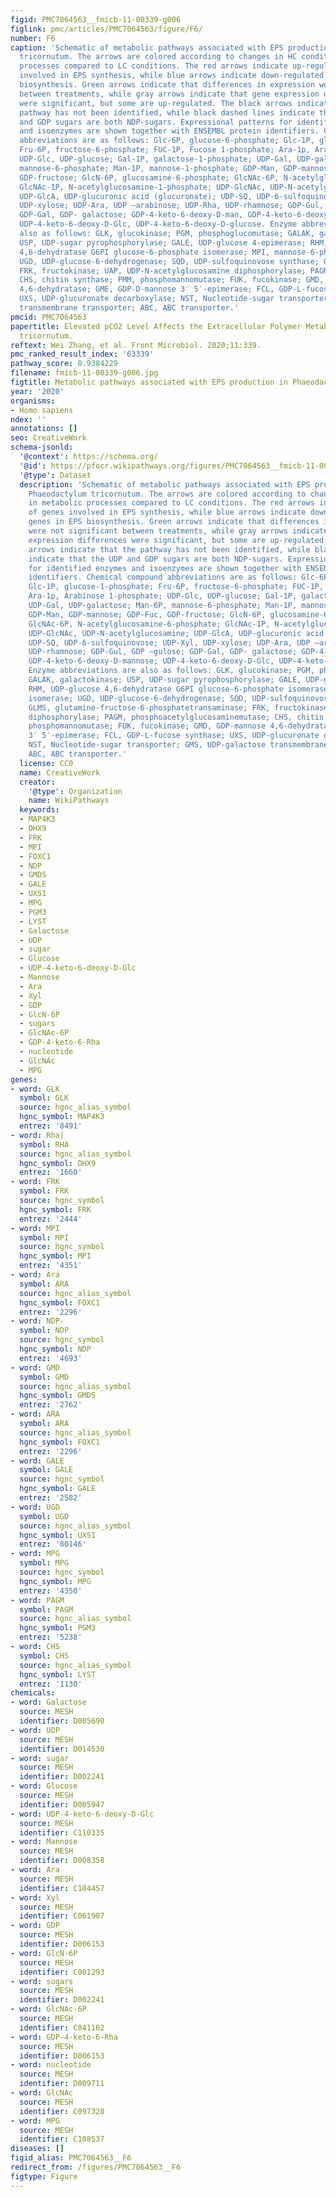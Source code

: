 ```yaml
---
figid: PMC7064563__fmicb-11-00339-g006
figlink: pmc/articles/PMC7064563/figure/F6/
number: F6
caption: 'Schematic of metabolic pathways associated with EPS production in Phaeodactylum
  tricornutum. The arrows are colored according to changes in HC conditions in metabolic
  processes compared to LC conditions. The red arrows indicate up-regulation of genes
  involved in EPS synthesis, while blue arrows indicate down-regulated genes in EPS
  biosynthesis. Green arrows indicate that differences in expression were not significant
  between treatments, while gray arrows indicate that gene expression differences
  were significant, but some are up-regulated. The black arrows indicate that the
  pathway has not been identified, while black dashed lines indicate that the UDP
  and GDP sugars are both NDP-sugars. Expressional patterns for identified enzymes
  and isoenzymes are shown together with ENSEMBL protein identifiers. Chemical compound
  abbreviations are as follows: Glc-6P, glucose-6-phosphate; Glc-1P, glucose-1-phosphate;
  Fru-6P, fructose-6-phosphate; FUC-1P, Fucose 1-phosphate; Ara-1p, Arabinose 1-phosphate;
  UDP-Glc, UDP-glucose; Gal-1P, galactose-1-phosphate; UDP-Gal, UDP-galactose; Man-6P,
  mannose-6-phosphate; Man-1P, mannose-1-phosphate; GDP-Man, GDP-mannose; GDP-Fuc,
  GDP-fructose; GlcN-6P, glucosamine-6-phosphate; GlcNAc-6P, N-acetylglucosamine-6-phosphate;
  GlcNAc-1P, N-acetylglucosamine-1-phosphate; UDP-GlcNAc, UDP-N-acetylglucosamine;
  UDP-GlcA, UDP-glucuronic acid (glucuronate); UDP-SQ, UDP-6-sulfoquinovose; UDP-Xyl,
  UDP-xylose; UDP-Ara, UDP –arabinose; UDP-Rha, UDP-rhamnose; GDP-Gul, GDP –gulose;
  GDP-Gal, GDP- galactose; GDP-4-keto-6-deoxy-D-man, GDP-4-keto-6-deoxy-D-mannose;
  UDP-4-keto-6-deoxy-D-Glc, UDP-4-keto-6-deoxy-D-glucose. Enzyme abbreviations are
  also as follows: GLK, glucokinase; PGM, phosphoglucomutase; GALAK, galactokinase;
  USP, UDP-sugar pyrophosphorylase; GALE, UDP-glucose 4-epimerase; RHM, UDP-glucose
  4,6-dehydratase G6PI glucose-6-phosphate isomerase; MPI, mannose-6-phosphate isomerase;
  UGD, UDP-glucose-6-dehydrogenase; SQD, UDP-sulfoquinovose synthase; GLMS, glutamine-fructose-6-phosphatetransaminase;
  FRK, fructokinase; UAP, UDP-N-acetylglucosamine diphosphorylase; PAGM, phosphoacetylglucosaminemutase;
  CHS, chitin synthase; PMM, phosphomannomutase; FUK, fucokinase; GMD, GDP-mannose
  4,6-dehydratase; GME, GDP-D-mannose 3′ 5′-epimerase; FCL, GDP-L-fucose synthase;
  UXS, UDP-glucuronate decarboxylase; NST, Nucleotide-sugar transporter; GMS, UDP-galactose
  transmembrane transporter; ABC, ABC transporter.'
pmcid: PMC7064563
papertitle: Elevated pCO2 Level Affects the Extracellular Polymer Metabolism of Phaeodactylum
  tricornutum.
reftext: Wei Zhang, et al. Front Microbiol. 2020;11:339.
pmc_ranked_result_index: '63339'
pathway_score: 0.9384229
filename: fmicb-11-00339-g006.jpg
figtitle: Metabolic pathways associated with EPS production in Phaeodactylum tricornutum
year: '2020'
organisms:
- Homo sapiens
ndex: ''
annotations: []
seo: CreativeWork
schema-jsonld:
  '@context': https://schema.org/
  '@id': https://pfocr.wikipathways.org/figures/PMC7064563__fmicb-11-00339-g006.html
  '@type': Dataset
  description: 'Schematic of metabolic pathways associated with EPS production in
    Phaeodactylum tricornutum. The arrows are colored according to changes in HC conditions
    in metabolic processes compared to LC conditions. The red arrows indicate up-regulation
    of genes involved in EPS synthesis, while blue arrows indicate down-regulated
    genes in EPS biosynthesis. Green arrows indicate that differences in expression
    were not significant between treatments, while gray arrows indicate that gene
    expression differences were significant, but some are up-regulated. The black
    arrows indicate that the pathway has not been identified, while black dashed lines
    indicate that the UDP and GDP sugars are both NDP-sugars. Expressional patterns
    for identified enzymes and isoenzymes are shown together with ENSEMBL protein
    identifiers. Chemical compound abbreviations are as follows: Glc-6P, glucose-6-phosphate;
    Glc-1P, glucose-1-phosphate; Fru-6P, fructose-6-phosphate; FUC-1P, Fucose 1-phosphate;
    Ara-1p, Arabinose 1-phosphate; UDP-Glc, UDP-glucose; Gal-1P, galactose-1-phosphate;
    UDP-Gal, UDP-galactose; Man-6P, mannose-6-phosphate; Man-1P, mannose-1-phosphate;
    GDP-Man, GDP-mannose; GDP-Fuc, GDP-fructose; GlcN-6P, glucosamine-6-phosphate;
    GlcNAc-6P, N-acetylglucosamine-6-phosphate; GlcNAc-1P, N-acetylglucosamine-1-phosphate;
    UDP-GlcNAc, UDP-N-acetylglucosamine; UDP-GlcA, UDP-glucuronic acid (glucuronate);
    UDP-SQ, UDP-6-sulfoquinovose; UDP-Xyl, UDP-xylose; UDP-Ara, UDP –arabinose; UDP-Rha,
    UDP-rhamnose; GDP-Gul, GDP –gulose; GDP-Gal, GDP- galactose; GDP-4-keto-6-deoxy-D-man,
    GDP-4-keto-6-deoxy-D-mannose; UDP-4-keto-6-deoxy-D-Glc, UDP-4-keto-6-deoxy-D-glucose.
    Enzyme abbreviations are also as follows: GLK, glucokinase; PGM, phosphoglucomutase;
    GALAK, galactokinase; USP, UDP-sugar pyrophosphorylase; GALE, UDP-glucose 4-epimerase;
    RHM, UDP-glucose 4,6-dehydratase G6PI glucose-6-phosphate isomerase; MPI, mannose-6-phosphate
    isomerase; UGD, UDP-glucose-6-dehydrogenase; SQD, UDP-sulfoquinovose synthase;
    GLMS, glutamine-fructose-6-phosphatetransaminase; FRK, fructokinase; UAP, UDP-N-acetylglucosamine
    diphosphorylase; PAGM, phosphoacetylglucosaminemutase; CHS, chitin synthase; PMM,
    phosphomannomutase; FUK, fucokinase; GMD, GDP-mannose 4,6-dehydratase; GME, GDP-D-mannose
    3′ 5′-epimerase; FCL, GDP-L-fucose synthase; UXS, UDP-glucuronate decarboxylase;
    NST, Nucleotide-sugar transporter; GMS, UDP-galactose transmembrane transporter;
    ABC, ABC transporter.'
  license: CC0
  name: CreativeWork
  creator:
    '@type': Organization
    name: WikiPathways
  keywords:
  - MAP4K3
  - DHX9
  - FRK
  - MPI
  - FOXC1
  - NDP
  - GMDS
  - GALE
  - UXS1
  - MPG
  - PGM3
  - LYST
  - Galactose
  - UDP
  - sugar
  - Glucose
  - UDP-4-keto-6-deoxy-D-Glc
  - Mannose
  - Ara
  - Xyl
  - GDP
  - GlcN-6P
  - sugars
  - GlcNAc-6P
  - GDP-4-keto-6-Rha
  - nucleotide
  - GlcNAc
  - MPG
genes:
- word: GLK
  symbol: GLK
  source: hgnc_alias_symbol
  hgnc_symbol: MAP4K3
  entrez: '8491'
- word: Rha|
  symbol: RHA
  source: hgnc_alias_symbol
  hgnc_symbol: DHX9
  entrez: '1660'
- word: FRK
  symbol: FRK
  source: hgnc_symbol
  hgnc_symbol: FRK
  entrez: '2444'
- word: MPI
  symbol: MPI
  source: hgnc_symbol
  hgnc_symbol: MPI
  entrez: '4351'
- word: Ara
  symbol: ARA
  source: hgnc_alias_symbol
  hgnc_symbol: FOXC1
  entrez: '2296'
- word: NDP-
  symbol: NDP
  source: hgnc_symbol
  hgnc_symbol: NDP
  entrez: '4693'
- word: GMD
  symbol: GMD
  source: hgnc_alias_symbol
  hgnc_symbol: GMDS
  entrez: '2762'
- word: ARA
  symbol: ARA
  source: hgnc_alias_symbol
  hgnc_symbol: FOXC1
  entrez: '2296'
- word: GALE
  symbol: GALE
  source: hgnc_symbol
  hgnc_symbol: GALE
  entrez: '2582'
- word: UGD
  symbol: UGD
  source: hgnc_alias_symbol
  hgnc_symbol: UXS1
  entrez: '80146'
- word: MPG
  symbol: MPG
  source: hgnc_symbol
  hgnc_symbol: MPG
  entrez: '4350'
- word: PAGM
  symbol: PAGM
  source: hgnc_alias_symbol
  hgnc_symbol: PGM3
  entrez: '5238'
- word: CHS
  symbol: CHS
  source: hgnc_alias_symbol
  hgnc_symbol: LYST
  entrez: '1130'
chemicals:
- word: Galactose
  source: MESH
  identifier: D005690
- word: UDP
  source: MESH
  identifier: D014530
- word: sugar
  source: MESH
  identifier: D002241
- word: Glucose
  source: MESH
  identifier: D005947
- word: UDP-4-keto-6-deoxy-D-Glc
  source: MESH
  identifier: C110335
- word: Mannose
  source: MESH
  identifier: D008358
- word: Ara
  source: MESH
  identifier: C104457
- word: Xyl
  source: MESH
  identifier: C061907
- word: GDP
  source: MESH
  identifier: D006153
- word: GlcN-6P
  source: MESH
  identifier: C001293
- word: sugars
  source: MESH
  identifier: D002241
- word: GlcNAc-6P
  source: MESH
  identifier: C041162
- word: GDP-4-keto-6-Rha
  source: MESH
  identifier: D006153
- word: nucleotide
  source: MESH
  identifier: D009711
- word: GlcNAc
  source: MESH
  identifier: C097320
- word: MPG
  source: MESH
  identifier: C108537
diseases: []
figid_alias: PMC7064563__F6
redirect_from: /figures/PMC7064563__F6
figtype: Figure
---
```

